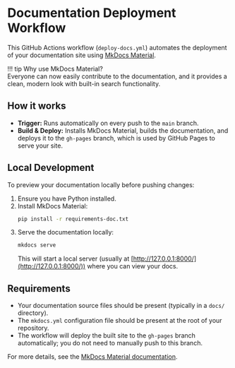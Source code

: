 # Documentation Deployment Workflow

This GitHub Actions workflow (`deploy-docs.yml`) automates the deployment of your documentation site using [MkDocs Material](https://squidfunk.github.io/mkdocs-material/).

!!! tip
    Why use MkDocs Material?  
    Everyone can now easily contribute to the documentation, and it provides a clean, modern look with built-in search functionality.

## How it works

- **Trigger:** Runs automatically on every push to the `main` branch.
- **Build & Deploy:** Installs MkDocs Material, builds the documentation, and deploys it to the `gh-pages` branch, which is used by GitHub Pages to serve your site.

## Local Development

To preview your documentation locally before pushing changes:

1. Ensure you have Python installed.
2. Install MkDocs Material:
    ```sh
    pip install -r requirements-doc.txt
    ```
3. Serve the documentation locally:
    ```sh
    mkdocs serve
    ```
    This will start a local server (usually at [http://127.0.0.1:8000/](http://127.0.0.1:8000/)) where you can view your docs.

## Requirements

- Your documentation source files should be present (typically in a `docs/` directory).
- The `mkdocs.yml` configuration file should be present at the root of your repository.
- The workflow will deploy the built site to the `gh-pages` branch automatically; you do not need to manually push to this branch.

For more details, see the [MkDocs Material documentation](https://squidfunk.github.io/mkdocs-material/getting-started/).